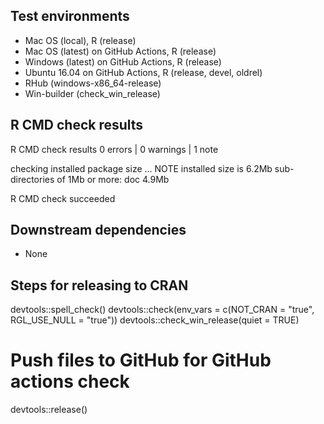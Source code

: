 ## Test environments
* Mac OS (local), R (release)
* Mac OS (latest) on GitHub Actions, R (release)
* Windows (latest) on GitHub Actions, R (release)
* Ubuntu 16.04 on GitHub Actions, R (release, devel, oldrel)
* RHub (windows-x86_64-release)
* Win-builder (check_win_release)


## R CMD check results
R CMD check results
0 errors | 0 warnings | 1 note

checking installed package size ... NOTE
  installed size is  6.2Mb
  sub-directories of 1Mb or more:
    doc   4.9Mb
    
R CMD check succeeded


## Downstream dependencies
* None


## Steps for releasing to CRAN
devtools::spell_check()
devtools::check(env_vars = c(NOT_CRAN = "true", RGL_USE_NULL = "true"))
devtools::check_win_release(quiet = TRUE)
  # Push files to GitHub for GitHub actions check
devtools::release() 


